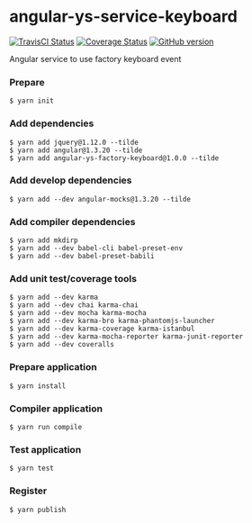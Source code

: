 # angular-ys-service-keyboard

[![TravisCI Status][travis-image]][travis-url]
[![Coverage Status][coveralls-image]][coveralls-url]
[![GitHub version][github-image]][github-url]

Angular service to use factory keyboard event

### Prepare

```
$ yarn init
```

### Add dependencies

```
$ yarn add jquery@1.12.0 --tilde
$ yarn add angular@1.3.20 --tilde
$ yarn add angular-ys-factory-keyboard@1.0.0 --tilde
```

### Add develop dependencies

```
$ yarn add --dev angular-mocks@1.3.20 --tilde
```

### Add compiler dependencies

```
$ yarn add mkdirp
$ yarn add --dev babel-cli babel-preset-env
$ yarn add --dev babel-preset-babili
```

### Add unit test/coverage tools

```
$ yarn add --dev karma
$ yarn add --dev chai karma-chai
$ yarn add --dev mocha karma-mocha
$ yarn add --dev karma-bro karma-phantomjs-launcher
$ yarn add --dev karma-coverage karma-istanbul
$ yarn add --dev karma-mocha-reporter karma-junit-reporter
$ yarn add --dev coveralls
```

### Prepare application

```
$ yarn install
```

### Compiler application

```
$ yarn run compile
```

### Test application

```
$ yarn test
```

### Register

```
$ yarn publish
```

[travis-image]: https://img.shields.io/travis/yadickson/angular-ys-service-keyboard.svg?label=travisci
[travis-url]: https://travis-ci.org/yadickson/angular-ys-service-keyboard

[coveralls-image]: https://coveralls.io/repos/github/yadickson/angular-ys-service-keyboard/badge.svg?branch=master
[coveralls-url]: https://coveralls.io/github/yadickson/angular-ys-service-keyboard

[github-image]: https://badge.fury.io/gh/yadickson%2Fangular-ys-service-keyboard.svg
[github-url]: https://badge.fury.io/gh/yadickson%2Fangular-ys-service-keyboard
